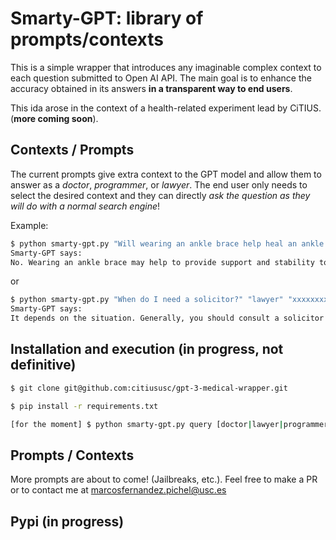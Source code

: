 # Smarty-GPT: library of prompts/contexts

This is a simple wrapper that introduces any imaginable complex context to each question submitted to Open AI API. The main goal is to enhance the accuracy obtained in its answers **in a transparent way to end users**. 

This ida arose in the context of a health-related experiment lead by CiTIUS.(**more coming soon**).

## Contexts / Prompts

The current prompts give extra context to the GPT model and allow them to answer as a *doctor*, *programmer*, or *lawyer*. The end user only needs to select the desired context and they can directly *ask the question as they will do with a normal search engine*!

Example:

```bash
$ python smarty-gpt.py "Will wearing an ankle brace help heal an ankle fracture?" "doctor" "xxxxxxxxxxxxxxxxx"
Smarty-GPT says:
No. Wearing an ankle brace may help to provide support and stability to the ankle while it is healing, but it will not directly help to heal the fracture.
```

or 

```bash
$ python smarty-gpt.py "When do I need a solicitor?" "lawyer" "xxxxxxxxxxxxxxxxxxxxx"
Smarty-GPT says:
It depends on the situation. Generally, you should consult a solicitor if you are involved in a legal dispute, need advice on a legal matter, or need help drafting a legal document. You may also need a solicitor if you are buying or selling a property, making a will, or dealing with a family law matter.
```

## Installation and execution (**in progress, not definitive**)

```bash
$ git clone git@github.com:citiususc/gpt-3-medical-wrapper.git

$ pip install -r requirements.txt

[for the moment] $ python smarty-gpt.py query [doctor|lawyer|programmer] key
```

## Prompts / Contexts

More prompts are about to come! (Jailbreaks, etc.). Feel free to make a PR or to contact me at marcosfernandez.pichel@usc.es



## Pypi (in progress)
